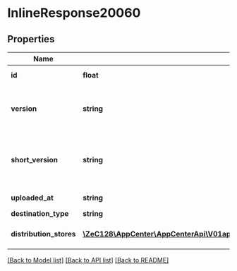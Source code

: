 # InlineResponse20060

## Properties
Name | Type | Description | Notes
------------ | ------------- | ------------- | -------------
**id** | **float** | ID identifying this unique release. | [optional] 
**version** | **string** | The release&#39;s version. For iOS: CFBundleVersion from info.plist. For Android: android:versionCode from AppManifest.xml. | [optional] 
**short_version** | **string** | The release&#39;s short version. For iOS: CFBundleShortVersionString from info.plist. For Android: android:versionName from AppManifest.xml. | [optional] 
**uploaded_at** | **string** | UTC time in ISO 8601 format of the uploaded time. | [optional] 
**destination_type** | **string** | Destination for this release. | [optional] 
**distribution_stores** | [**\ZeC128\AppCenter\AppCenterApi\V01appsownerNameappNamedistributionStoresstoreNamereleasesDistributionStores[]**](V01appsownerNameappNamedistributionStoresstoreNamereleasesDistributionStores.md) | a list of distribution stores that are associated with this release. | [optional] 

[[Back to Model list]](../README.md#documentation-for-models) [[Back to API list]](../README.md#documentation-for-api-endpoints) [[Back to README]](../README.md)


